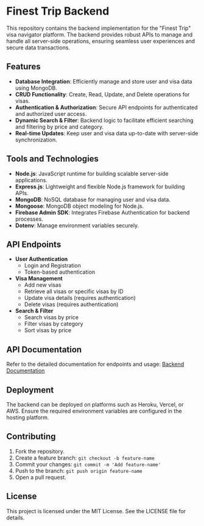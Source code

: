 # Finest Trip Backend

This repository contains the backend implementation for the "Finest Trip" visa navigator platform. The backend provides robust APIs to manage and handle all server-side operations, ensuring seamless user experiences and secure data transactions.

## Features

- **Database Integration**: Efficiently manage and store user and visa data using MongoDB.
- **CRUD Functionality**: Create, Read, Update, and Delete operations for visas.
- **Authentication & Authorization**: Secure API endpoints for authenticated and authorized user access.
- **Dynamic Search & Filter**: Backend logic to facilitate efficient searching and filtering by price and category.
- **Real-time Updates**: Keep user and visa data up-to-date with server-side synchronization.

## Tools and Technologies

- **Node.js**: JavaScript runtime for building scalable server-side applications.
- **Express.js**: Lightweight and flexible Node.js framework for building APIs.
- **MongoDB**: NoSQL database for managing user and visa data.
- **Mongoose**: MongoDB object modeling for Node.js.
- **Firebase Admin SDK**: Integrates Firebase Authentication for backend processes.
- **Dotenv**: Manage environment variables securely.

## API Endpoints

- **User Authentication**
  - Login and Registration
  - Token-based authentication
- **Visa Management**
  - Add new visas
  - Retrieve all visas or specific visas by ID
  - Update visa details (requires authentication)
  - Delete visas (requires authentication)
- **Search & Filter**
  - Search visas by price
  - Filter visas by category
  - Sort visas by price

## API Documentation

Refer to the detailed documentation for endpoints and usage: [Backend Documentation](https://docs.google.com/document/d/1V7YZXJbhnlJpqLZonXKU_Xxl5slLF8H6t4tAYiYbh0s/edit?tab=t.0)

## Deployment

The backend can be deployed on platforms such as Heroku, Vercel, or AWS. Ensure the required environment variables are configured in the hosting platform.

## Contributing

1. Fork the repository.
2. Create a feature branch: `git checkout -b feature-name`
3. Commit your changes: `git commit -m 'Add feature-name'`
4. Push to the branch: `git push origin feature-name`
5. Open a pull request.

## License

This project is licensed under the MIT License. See the LICENSE file for details.
